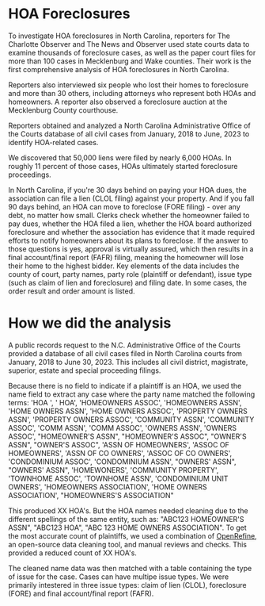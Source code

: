 # HOA Foreclosures
To investigate HOA foreclosures in North Carolina, reporters for The Charlotte Observer and The News and Observer used state courts data to examine thousands of foreclosure cases, as well as the paper court files for more than 100 cases in Mecklenburg and Wake counties. Their work is the first comprehensive analysis of HOA foreclosures in North Carolina.

Reporters also interviewed six people who lost their homes to foreclosure and more than 30 others, including attorneys who represent both HOAs and homeowners. A reporter also observed a foreclosure auction at the Mecklenburg County courthouse.

Reporters obtained and analyzed a North Carolina Administrative Office of the Courts database of all civil cases from January, 2018 to June, 2023 to identify HOA-related cases. 

We discovered that 50,000 liens were filed by nearly 6,000 HOAs. In roughly 11 percent of those cases, HOAs ultimately started foreclosure proceedings.

In North Carolina, if you're 30 days behind on paying your HOA dues, the association can file a lien (CLOL filing) against your property. And if you fall 90 days behind, an HOA can move to foreclose (FORE filing) - over any debt, no matter how small. Clerks check whether the homeowner failed to pay dues, whether the HOA filed a lien, whether the HOA board authorized foreclosure and whether the association has evidence that it made required efforts to notify homeowners about its plans to foreclose. If the answer to those questions is yes, approval is virtually assured, which then results in a final account/final report (FAFR) filing, meaning the homeowner will lose their home to the highest bidder.
Key elements of the data includes the county of court, party names, party role (plaintiff or defendant), issue type (such as claim of lien and foreclosure) and filing date. In some cases, the order result and order amount is listed.

# How we did the analysis
A public records request to the N.C. Administrative Office of the Courts provided a database of all civil cases filed in North Carolina courts from January, 2018 to June 30, 2023. This includes all civil district, magistrate, superior, estate and special proceeding filings. 

Because there is no field to indicate if a plaintiff is an HOA, we used the name field to extract any case where the party name matched the following terms:
                  'HOA ', ' HOA', 'HOMEOWNERS ASSOC', 'HOMEOWNERS ASSN', 'HOME OWNERS ASSN', 'HOME OWNERS ASSOC', 'PROPERTY OWNERS ASSN', 'PROPERTY OWNERS ASSOC',
                  'COMMUNITY ASSN', 'COMMUNITY ASSOC', 'COMM ASSN', 'COMM ASSOC', 'OWNERS ASSN', 'OWNERS ASSOC', "HOMEOWNER'S ASSN", "HOMEOWNER'S ASSOC",
                  "OWNER'S ASSN", "OWNER'S ASSOC", 'ASSN OF HOMEOWNERS', 'ASSOC OF HOMEOWNERS', 'ASSN OF CO OWNERS', 'ASSOC OF CO OWNERS', 'CONDOMINIUM ASSOC',
                  'CONDOMINIUM ASSN', "OWNERS' ASSN", "OWNERS' ASSN", 'HOMEWONERS', 'COMMUNITY PROPERTY', 'TOWNHOME ASSOC', 'TOWNHOME ASSN', 'CONDOMINIUM UNIT OWNERS',
                  'HOMEOWNERS ASSOCIATION', 'HOME OWNERS ASSOCIATION', "HOMEOWNERS'S ASSOCIATION"

This produced XX HOA's. But the HOA names needed cleaning due to the different spellings of the same entity, such as: 
                  "ABC123 HOMEOWNER'S ASSN", "ABC123 HOA", "ABC 123 HOME OWNERS ASSOCIATION". 
To get the most accurate count of plaintiffs, we used a combination of [OpenRefine](https://openrefine.org/), an open-source data cleaning tool, and manual reviews and checks. This provided a reduced count of XX HOA's.

The cleaned name data was then matched with a table containing the type of issue for the case. Cases can have multipe issue types. We were primarily intestered in three issue types: claim of lien (CLOL), foreclosure (FORE) and final account/final report (FAFR). 

 



                  




